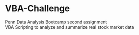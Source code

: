 # VBA-Challenge
Penn Data Analysis Bootcamp second assignment
</br>
VBA Scripting to analyze and summarize real stock market data 
